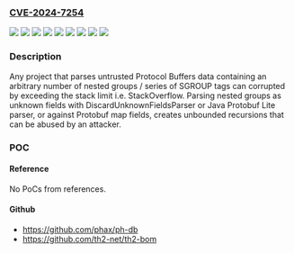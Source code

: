 ### [CVE-2024-7254](https://cve.mitre.org/cgi-bin/cvename.cgi?name=CVE-2024-7254)
![](https://img.shields.io/static/v1?label=Product&message=Protocol%20Buffers&color=blue)
![](https://img.shields.io/static/v1?label=Product&message=google-protobuf%20%5BJRuby%20Gem%5D&color=blue)
![](https://img.shields.io/static/v1?label=Product&message=protobuf-java&color=blue)
![](https://img.shields.io/static/v1?label=Product&message=protobuf-javalite&color=blue)
![](https://img.shields.io/static/v1?label=Product&message=protobuf-kotlin&color=blue)
![](https://img.shields.io/static/v1?label=Product&message=protobuf-kotllin-lite&color=blue)
![](https://img.shields.io/static/v1?label=Version&message=0%3C%2028.2%20&color=brighgreen)
![](https://img.shields.io/static/v1?label=Version&message=0%3C%203.25.5%20&color=brighgreen)
![](https://img.shields.io/static/v1?label=Vulnerability&message=CWE-20%20Improper%20Input%20Validation&color=brighgreen)

### Description

Any project that parses untrusted Protocol Buffers data containing an arbitrary number of nested groups / series of SGROUP tags can corrupted by exceeding the stack limit i.e. StackOverflow. Parsing nested groups as unknown fields with DiscardUnknownFieldsParser or Java Protobuf Lite parser, or against Protobuf map fields, creates unbounded recursions that can be abused by an attacker.

### POC

#### Reference
No PoCs from references.

#### Github
- https://github.com/phax/ph-db
- https://github.com/th2-net/th2-bom

